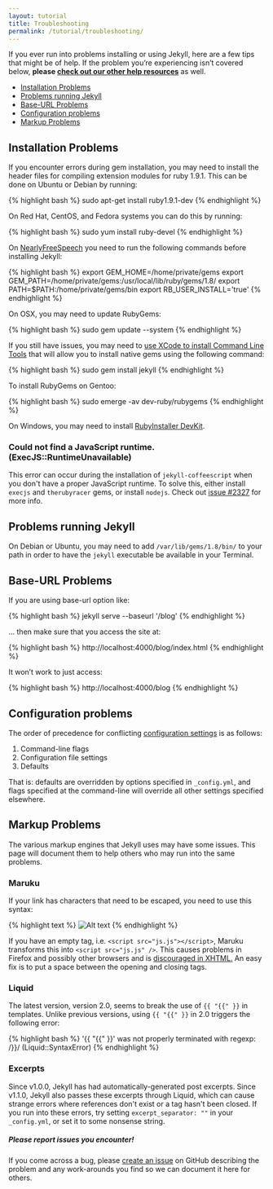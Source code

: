 ```yaml
---
layout: tutorial
title: Troubleshooting
permalink: /tutorial/troubleshooting/
---
```


If you ever run into problems installing or using Jekyll, here are a few tips
that might be of help. If the problem you’re experiencing isn’t covered below,
**please [check out our other help resources](/help/)** as well.

- [Installation Problems](#installation-problems)
- [Problems running Jekyll](#problems-running-jekyll)
- [Base-URL Problems](#base-url-problems)
- [Configuration problems](#configuration-problems)
- [Markup Problems](#markup-problems)

## Installation Problems

If you encounter errors during gem installation, you may need to install
the header files for compiling extension modules for ruby 1.9.1. This
can be done on Ubuntu or Debian by running:

{% highlight bash %}
sudo apt-get install ruby1.9.1-dev
{% endhighlight %}

On Red Hat, CentOS, and Fedora systems you can do this by running:

{% highlight bash %}
sudo yum install ruby-devel
{% endhighlight %}

On [NearlyFreeSpeech](https://www.nearlyfreespeech.net/) you need to run the
following commands before installing Jekyll:

{% highlight bash %}
export GEM_HOME=/home/private/gems
export GEM_PATH=/home/private/gems:/usr/local/lib/ruby/gems/1.8/
export PATH=$PATH:/home/private/gems/bin
export RB_USER_INSTALL='true'
{% endhighlight %}

On OSX, you may need to update RubyGems:

{% highlight bash %}
sudo gem update --system
{% endhighlight %}

If you still have issues, you may need to [use XCode to install Command Line
Tools](http://www.zlu.me/ruby/os%20x/gem/mountain%20lion/2012/02/21/install-native-ruby-gem-in-mountain-lion-preview.html)
that will allow you to install native gems using the following command:

{% highlight bash %}
sudo gem install jekyll
{% endhighlight %}

To install RubyGems on Gentoo:

{% highlight bash %}
sudo emerge -av dev-ruby/rubygems
{% endhighlight %}

On Windows, you may need to install [RubyInstaller
DevKit](https://wiki.github.com/oneclick/rubyinstaller/development-kit).

### Could not find a JavaScript runtime. (ExecJS::RuntimeUnavailable)

This error can occur during the installation of `jekyll-coffeescript` when
you don't have a proper JavaScript runtime. To solve this, either install
`execjs` and `therubyracer` gems, or install `nodejs`. Check out
[issue #2327](https://github.com/jekyll/jekyll/issues/2327) for more info.

## Problems running Jekyll

On Debian or Ubuntu, you may need to add `/var/lib/gems/1.8/bin/` to your path
in order to have the `jekyll` executable be available in your Terminal.

## Base-URL Problems

If you are using base-url option like:

{% highlight bash %}
jekyll serve --baseurl '/blog'
{% endhighlight %}

… then make sure that you access the site at:

{% highlight bash %}
http://localhost:4000/blog/index.html
{% endhighlight %}

It won’t work to just access:

{% highlight bash %}
http://localhost:4000/blog
{% endhighlight %}

## Configuration problems

The order of precedence for conflicting [configuration settings](../configuration/)
is as follows:

1. Command-line flags
2. Configuration file settings
3. Defaults

That is: defaults are overridden by options specified in `_config.yml`,
and flags specified at the command-line will override all other settings
specified elsewhere.

## Markup Problems

The various markup engines that Jekyll uses may have some issues. This
page will document them to help others who may run into the same
problems.

### Maruku

If your link has characters that need to be escaped, you need to use
this syntax:

{% highlight text %}
![Alt text](http://yuml.me/diagram/class/[Project]->[Task])
{% endhighlight %}

If you have an empty tag, i.e. `<script src="js.js"></script>`, Maruku
transforms this into `<script src="js.js" />`. This causes problems in
Firefox and possibly other browsers and is [discouraged in
XHTML.](http://www.w3.org/TR/xhtml1/#C_3) An easy fix is to put a space
between the opening and closing tags.

### Liquid

The latest version, version 2.0, seems to break the use of `{{ "{{" }}` in
templates. Unlike previous versions, using `{{ "{{" }}` in 2.0 triggers the
following error:

{% highlight bash %}
'{{ "{{" }}' was not properly terminated with regexp: /\}\}/  (Liquid::SyntaxError)
{% endhighlight %}

### Excerpts

Since v1.0.0, Jekyll has had automatically-generated post excerpts. Since
v1.1.0, Jekyll also passes these excerpts through Liquid, which can cause
strange errors where references don't exist or a tag hasn't been closed. If you
run into these errors, try setting `excerpt_separator: ""` in your
`_config.yml`, or set it to some nonsense string.

<div class="note">
  <h5>Please report issues you encounter!</h5>
  <p>
  If you come across a bug, please <a href="{{ site.help_url }}/issues/new">create an issue</a>
  on GitHub describing the problem and any work-arounds you find so we can
  document it here for others.
  </p>
</div>
